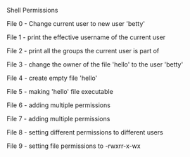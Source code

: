 Shell Permissions

File 0 - Change current user to new user 'betty'

File 1 - print the effective username of the current user

File 2 - print all the groups the current user is part of

File 3 - change the owner of the file 'hello' to the user 'betty'

File 4 - create empty file 'hello'

File 5 - making 'hello' file executable

File 6 - adding multiple permissions

File 7 - adding multiple permissions

File 8 - setting different permissions to different users

File 9 - setting file permissions to -rwxrr-x-wx












